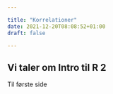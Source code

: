 ```yaml
---

title: "Korrelationer"
date: 2021-12-20T08:08:52+01:00
draft: false

---
```




## Vi taler om Intro til R 2



Til første side

